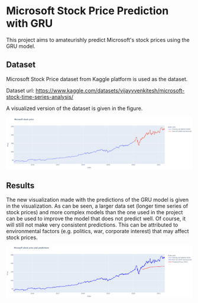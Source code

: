 # Microsoft Stock Price Prediction with GRU

This project aims to amateurishly predict Microsoft's stock prices using the GRU model.


## Dataset

Microsoft Stock Price dataset from Kaggle platform is used as the dataset.

Dataset url: https://www.kaggle.com/datasets/vijayvvenkitesh/microsoft-stock-time-series-analysis/

A visualized version of the dataset is given in the figure.

![](dataset.PNG)


## Results
The new visualization made with the predictions of the GRU model is given in the
visualization. As can be seen, a larger data set (longer time series of stock prices) 
and more complex models than the one used in the project can be used to improve the 
model that does not predict well. Of course, it will still not make very consistent 
predictions. This can be attributed to environmental factors (e.g. politics, war, 
corporate interest) that may affect stock prices.

![](predictions.PNG)